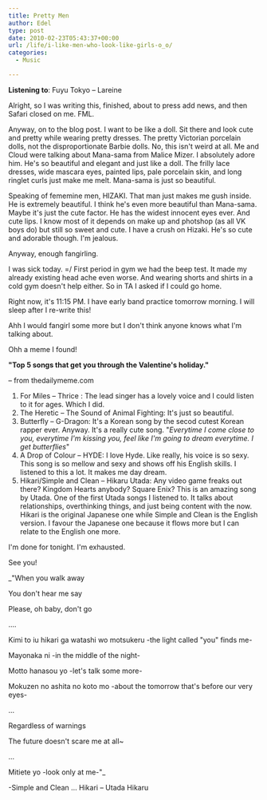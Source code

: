 ```yaml
---
title: Pretty Men
author: Edel
type: post
date: 2010-02-23T05:43:37+00:00
url: /life/i-like-men-who-look-like-girls-o_o/
categories:
  - Music

---
```

**Listening to**: Fuyu Tokyo &#8211; Lareine

Alright, so I was writing this, finished, about to press add news, and then Safari closed on me. FML.

Anyway, on to the blog post. I want to be like a doll. Sit there and look cute and pretty while wearing pretty dresses. The pretty Victorian porcelain dolls, not the disproportionate Barbie dolls. No, this isn't weird at all. Me and Cloud were talking about Mana-sama from Malice Mizer. I absolutely adore him. He's so beautiful and elegant and just like a doll. The frilly lace dresses, wide mascara eyes, painted lips, pale porcelain skin, and long ringlet curls just make me melt. Mana-sama is just so beautiful.

Speaking of fememine men, HIZAKI. That man just makes me gush inside. He is extremely beautiful. I think he's even more beautiful than Mana-sama. Maybe it's just the cute factor. He has the widest innocent eyes ever. And cute lips. I know most of it depends on make up and photshop (as all VK boys do) but still so sweet and cute. I have a crush on Hizaki. He's so cute and adorable though. I'm jealous.

Anyway, enough fangirling.

I was sick today. =/ First period in gym we had the beep test. It made my already existing head ache even worse. And wearing shorts and shirts in a cold gym doesn't help either. So in TA I asked if I could go home.

Right now, it's 11:15 PM. I have early band practice tomorrow morning. I will sleep after I re-write this!

Ahh I would fangirl some more but I don't think anyone knows what I'm talking about.

Ohh a meme I found!

**"Top 5 songs that get you through the Valentine's holiday."**
  
&#8211; from thedailymeme.com

  1. For Miles &#8211; Thrice : The lead singer has a lovely voice and I could listen to it for ages. Which I did.
  2. The Heretic &#8211; The Sound of Animal Fighting: It's just so beautiful.
  3. Butterfly &#8211; G-Dragon: It's a Korean song by the secod cutest Korean rapper ever. Anyway. It's a really cute song. "_Everytime I come close to you, everytime I'm kissing you, feel like I'm going to dream everytime. I get butterflies_"
  4. A Drop of Colour &#8211; HYDE: I love Hyde. Like really, his voice is so sexy. This song is so mellow and sexy and shows off his English skills. I listened to this a lot. It makes me day dream.
  5. Hikari/Simple and Clean &#8211; Hikaru Utada: Any video game freaks out there? Kingdom Hearts anybody? Square Enix? This is an amazing song by Utada. One of the first Utada songs I listened to. It talks about relationships, overthinking things, and just being content with the now. Hikari is the original Japanese one while Simple and Clean is the English version. I favour the Japanese one because it flows more but I can relate to the English one more.

I'm done for tonight. I'm exhausted.
  
See you!

_"When you walk away
  
You don't hear me say
  
Please, oh baby, don't go
  
....
  
Kimi to iu hikari ga watashi wo motsukeru -the light called "you" finds me-
  
Mayonaka ni -in the middle of the night-
  
Motto hanasou yo -let's talk some more-
  
Mokuzen no ashita no koto mo -about the tomorrow that's before our very eyes-
  
...
  
Regardless of warnings
  
The future doesn't scare me at all~
  
...
  
Mitiete yo -look only at me-"_ 
  
-Simple and Clean ... Hikari &#8211; Utada Hikaru


